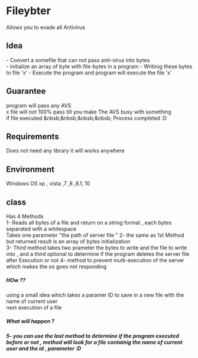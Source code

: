 # Fileybter
Allows you to evade all Antivirus


<h2> Idea </h2>
- Convert a somefile that can not pass anti-virus  into bytes </br>
- initialize an array of byte with file-bytes in a program 
- Writinig these bytes to file 'x'
- Execute the program and program will execute the file   'x' 

<h2>
Guarantee </h2>
program will pass any AVS <br/>
x file will not 100% pass till you make The AVS busy with something</br>
if file executed 
 &nbsb;&nbsb;&nbsb;&nbsb; Process completed :D 
 
 
 <h2>Requirements</h2>
 Does not need any library it will works anywhere 
 
 <h2> Environment </h2>
 Windows OS  xp , vista ,7 ,8 ,8.1, 10


<h2> class </h2>
Has  4 Methods </br >
1- Reads all bytes of a file and return on a string format , each bytes separated with a whitespace 
<br > Takes one parameter "the path of  server file "
2- the same as 1st Method but returned result is an array of bytes initialization </br>
3- Third method takes two prameter the bytes to write and the file to write into , and a third optional to determine if the program deletes the server file after Execution or not 
4-  method to prevent multi-execution of the server which makes the os goes not responding 
</br> <h5> HOw ?? </h5>
using a small idea which takes  a paramer ID to save in a new file with the name of current user 
</br >
next execution  of a file 
<h5> What will happen ?<h5>
5- you can use the last method to determine if the program executed before or not , method will look for a file containig the name  of current user and the id , parameter :D 

